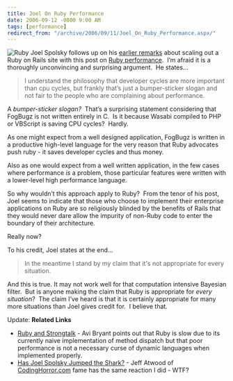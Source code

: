 ```yaml
---
title: Joel On Ruby Performance
date: 2006-09-12 -0800 9:00 AM
tags: [performance]
redirect_from: "/archive/2006/09/11/Joel_On_Ruby_Performance.aspx/"
---
```


![Ruby](https://haacked.com/images/haacked_com/WindowsLiveWriter/JoelOnRubyPerformance_B8DA/ruby6.jpg)
Joel Spolsky follows up on his [earlier
remarks](http://www.joelonsoftware.com/items/2006/09/01.html) about
scaling out a Ruby on Rails site with this post on [Ruby
performance](http://www.joelonsoftware.com/items/2006/09/12.html).  I’m
afraid it is a thoroughly unconvincing and surprising argument.  He
states...

> I understand the philosophy that developer cycles are more important
> than cpu cycles, but frankly that’s just a bumper-sticker slogan and
> not fair to the people who are complaining about performance.

A *bumper-sticker slogan?*  That’s a surprising statement considering
that FogBugz is not written entirely in C.  Is it because Wasabi
compiled to PHP or VBScript is saving CPU cycles?  Hardly.

As one might expect from a well designed application, FogBugz is written
in a productive high-level language for the very reason that Ruby
advocates push ruby - it saves developer cycles and thus money.

Also as one would expect from a well written application, in the few
cases where performance *is* a problem, those particular features were
written with a lower-level high performance language.

So why wouldn’t this approach apply to Ruby?  From the tenor of his
post, Joel seems to indicate that those who choose to implement their
enterprise applications on Ruby are so religiously blinded by the
benefits of Rails that they would never dare allow the impurity of
non-Ruby code to enter the boundary of their architecture.

Really now?

To his credit, Joel states at the end...

> In the meantime I stand by my claim that it's not appropriate for
> every situation.

And this is true. It may not work well for that computation intensive
Bayesian filter.  But is anyone making the claim that Ruby is
appropriate for *every situation*?  The claim I’ve heard is that it is
certainly appropriate for many more situations than Joel gives credit
for.  I believe that.

Update: **Related Links**

-   [Ruby and Strongtalk](http://smallthought.com/avi/?p=16) - Avi
    Bryant points out that Ruby is slow due to its currently naive
    implementation of method dispatch but that poor performance is not a
    necessary curse of dynamic languages when implemented properly.
-   [Has Joel Spolsky Jumped the
    Shark?](http://www.codinghorror.com/blog/archives/000679.html) -
    Jeff Atwood of [CodingHorror.com](http://www.codinghorror.com/blog/)
    fame has the same reaction I did - WTF?

